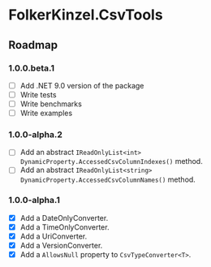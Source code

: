 # FolkerKinzel.CsvTools
## Roadmap

### 1.0.0.beta.1
- [ ] Add .NET 9.0 version of the package
- [ ] Write tests
- [ ] Write benchmarks
- [ ] Write examples

### 1.0.0-alpha.2
- [ ] Add an abstract `IReadOnlyList<int> DynamicProperty.AccessedCsvColumnIndexes()` method.
- [ ] Add an abstract `IReadOnlyList<string> DynamicProperty.AccessedCsvColumnNames()` method.

### 1.0.0-alpha.1
- [x] Add a DateOnlyConverter.
- [x] Add a TimeOnlyConverter.
- [x] Add a UriConverter.
- [x] Add a VersionConverter.
- [x] Add a `AllowsNull` property to `CsvTypeConverter<T>`.